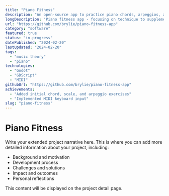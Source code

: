 ```yaml
---
title: "Piano Fitness"
description: "An open-source app to practice piano chords, arpeggios, and scales."
longDescription: "Piano fitness app - focusing on technique to supplement your repertoire practice. MIDI keyboard exercises, progress tracking. For piano students and teachers. Built with Godot."
url: "https://github.com/brylie/piano-fitness-app"
category: "software"
featured: true
status: "in-progress"
datePublished: "2024-02-20"
lastUpdated: "2024-02-20"
tags:
  - "music theory"
  - "piano"
technologies:
  - "Godot"
  - "GDScript"
  - "MIDI"
githubUrl: "https://github.com/brylie/piano-fitness-app"
achievements:
  - "Added initial chord, scale, and arpeggio exercises"
  - "Implemented MIDI keyboard input"
slug: "piano-fitness"
---
```


# Piano Fitness

Write your extended project narrative here. This is where you can add more detailed information about your project, including:

- Background and motivation
- Development process
- Challenges and solutions
- Impact and outcomes
- Personal reflections

This content will be displayed on the project detail page.
